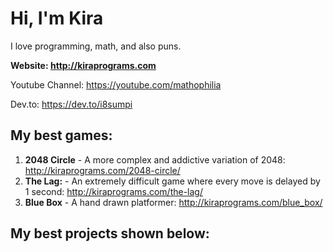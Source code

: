# Hi, I'm Kira

I love programming, math, and also puns. 

**Website: http://kiraprograms.com**

Youtube Channel: https://youtube.com/mathophilia

Dev.to: https://dev.to/i8sumpi

## My best games:

1. **2048 Circle** - A more complex and addictive variation of 2048: http://kiraprograms.com/2048-circle/
2. **The Lag:** - An extremely difficult game where every move is delayed by 1 second: http://kiraprograms.com/the-lag/
3. **Blue Box** - A hand drawn platformer: http://kiraprograms.com/blue_box/

## My best projects shown below:
